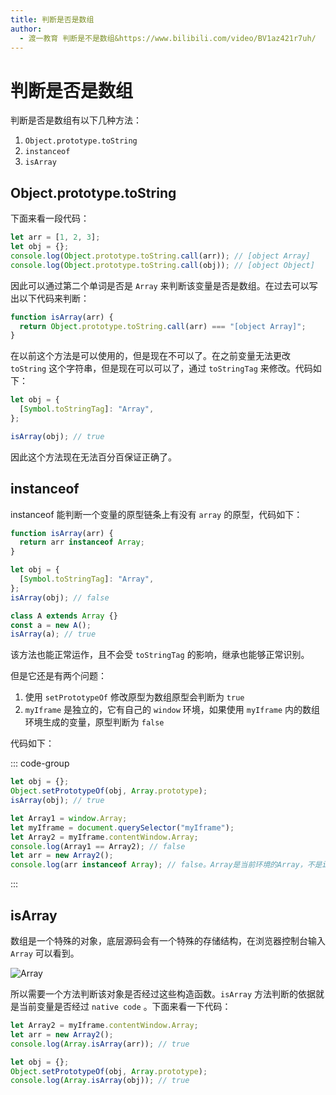 ```yaml
---
title: 判断是否是数组
author:
  - 渡一教育 判断是不是数组&https://www.bilibili.com/video/BV1az421r7uh/
---
```


# 判断是否是数组

判断是否是数组有以下几种方法：

1. `Object.prototype.toString`
2. `instanceof`
3. `isArray`

## Object.prototype.toString

下面来看一段代码：

```js
let arr = [1, 2, 3];
let obj = {};
console.log(Object.prototype.toString.call(arr)); // [object Array]
console.log(Object.prototype.toString.call(obj)); // [object Object]
```

因此可以通过第二个单词是否是 `Array` 来判断该变量是否是数组。在过去可以写出以下代码来判断：

```js [Object.prototype.toString.call.js]
function isArray(arr) {
  return Object.prototype.toString.call(arr) === "[object Array]";
}
```

在以前这个方法是可以使用的，但是现在不可以了。在之前变量无法更改 `toString` 这个字符串，但是现在可以可以了，通过 `toStringTag` 来修改。代码如下：

```js
let obj = {
  [Symbol.toStringTag]: "Array",
};

isArray(obj); // true
```

因此这个方法现在无法百分百保证正确了。

## instanceof

instanceof 能判断一个变量的原型链条上有没有 `array` 的原型，代码如下：

```js [instanceof.js]
function isArray(arr) {
  return arr instanceof Array;
}

let obj = {
  [Symbol.toStringTag]: "Array",
};
isArray(obj); // false

class A extends Array {}
const a = new A();
isArray(a); // true
```

该方法也能正常运作，且不会受 `toStringTag` 的影响，继承也能够正常识别。

但是它还是有两个问题：

1. 使用 `setPrototypeOf` 修改原型为数组原型会判断为 `true`
2. `myIframe` 是独立的，它有自己的 `window` 环境，如果使用 `myIframe` 内的数组环境生成的变量，原型判断为 `false`

代码如下：

::: code-group

```js [setPrototypeOf.js]
let obj = {};
Object.setPrototypeOf(obj, Array.prototype);
isArray(obj); // true
```

```js [myIframe.js]
let Array1 = window.Array;
let myIframe = document.querySelector("myIframe");
let Array2 = myIframe.contentWindow.Array;
console.log(Array1 == Array2); // false
let arr = new Array2();
console.log(arr instanceof Array); // false。Array是当前环境的Array，不是iframe的Array，所以是false
```

:::

## isArray

数组是一个特殊的对象，底层源码会有一个特殊的存储结构，在浏览器控制台输入 `Array` 可以看到。

![Array](https://pic.imgdb.cn/item/66374f780ea9cb1403e1a844.png)

所以需要一个方法判断该对象是否经过这些构造函数。`isArray` 方法判断的依据就是当前变量是否经过 `native code` 。下面来看一下代码：

```js [isArray.js]
let Array2 = myIframe.contentWindow.Array;
let arr = new Array2();
console.log(Array.isArray(arr)); // true

let obj = {};
Object.setPrototypeOf(obj, Array.prototype);
console.log(Array.isArray(obj)); // true
```
